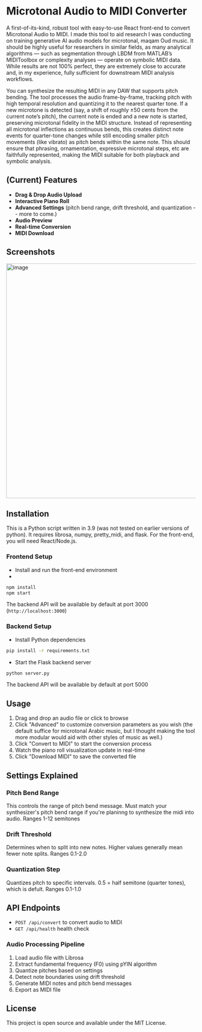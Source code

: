# Microtonal Audio to MIDI Converter

A first-of-its-kind, robust tool with easy-to-use React front-end to convert Microtonal Audio to MIDI. I made this tool to aid research I was conducting on training generative AI audio models for microtonal, maqam Oud music. It should be highly useful for researchers in similar fields, as many analytical algorithms — such as segmentation through LBDM from MATLAB’s MIDIToolbox or complexity analyses — operate on symbolic MIDI data. While results are not 100% perfect, they are extremely close to accurate and, in my experience, fully sufficient for downstream MIDI analysis workflows.

You can synthesize the resulting MIDI in any DAW that supports pitch bending. The tool processes the audio frame-by-frame, tracking pitch with high temporal resolution and quantizing it to the nearest quarter tone. If a new microtone is detected (say, a shift of roughly ±50 cents from the current note’s pitch), the current note is ended and a new note is started, preserving microtonal fidelity in the MIDI structure. Instead of representing all microtonal inflections as continuous bends, this creates distinct note events for quarter-tone changes while still encoding smaller pitch movements (like vibrato) as pitch bends within the same note. This should ensure that phrasing, ornamentation, expressive microtonal steps, etc are faithfully represented, making the MIDI suitable for both playback and symbolic analysis.

## (Current) Features
-  **Drag & Drop Audio Upload**
-  **Interactive Piano Roll**
-  **Advanced Settings** (pitch bend range, drift threshold, and quantization -- more to come.)
-  **Audio Preview** 
-  **Real-time Conversion**
-  **MIDI Download**

## Screenshots
<img width="1067" height="623" alt="image" src="https://github.com/user-attachments/assets/86122d63-dbfb-4231-a421-83b87de1254a" />

## Installation
This is a Python script written in 3.9 (was not tested on earlier versions of python). It requires librosa, numpy, pretty_midi, and flask. For the front-end, you will need React/Node.js.

### Frontend Setup
- Install and run the front-end environment
- 
```bash
npm install
npm start
```

The backend API will be available by default at port 3000 (`http://localhost:3000`)

### Backend Setup

- Install Python dependencies
```bash
pip install -r requirements.txt
```

- Start the Flask backend server
```bash
python server.py
```

The backend API will be available by default at port 5000

## Usage

1. Drag and drop an audio file or click to browse
2. Click "Advanced" to customize conversion parameters as you wish (the default suffice for microtonal Arabic music, but I thought making the tool more modular would aid with other styles of music as well.)
3. Click "Convert to MIDI" to start the conversion process
4. Watch the piano roll visualization update in real-time
5. Click "Download MIDI" to save the converted file

## Settings Explained

### Pitch Bend Range
This controls the range of pitch bend message. Must match your synthesizer's pitch bend range if you're planinng to synthesize the midi into audio. Ranges 1-12 semitones

### Drift Threshold
Determines when to split into new notes. Higher values generally mean fewer note splits. Ranges 0.1-2.0

### Quantization Step
Quantizes pitch to specific intervals. 0.5 = half semitone (quarter tones), which is defult. Ranges 0.1-1.0

## API Endpoints

- `POST /api/convert` to convert audio to MIDI
- `GET /api/health` health check

### Audio Processing Pipeline
1. Load audio file with Librosa
2. Extract fundamental frequency (F0) using pYIN algorithm
3. Quantize pitches based on settings
4. Detect note boundaries using drift threshold
5. Generate MIDI notes and pitch bend messages
6. Export as MIDI file


## License

This project is open source and available under the MIT License.




